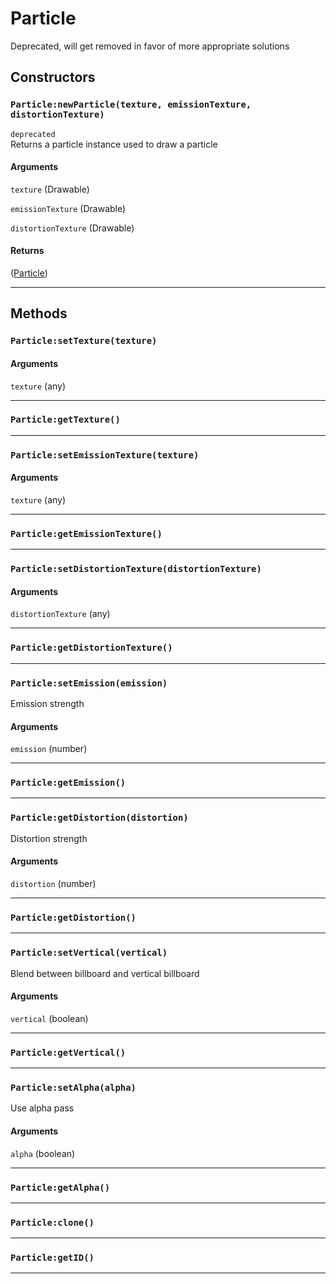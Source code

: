 # Particle
Deprecated, will get removed in favor of more appropriate solutions
## Constructors
### `Particle:newParticle(texture, emissionTexture, distortionTexture)`
`deprecated`  
Returns a particle instance used to draw a particle
#### Arguments
`texture` (Drawable) 

`emissionTexture` (Drawable) 

`distortionTexture` (Drawable) 

#### Returns
([Particle](https://3dreamengine.github.io/3DreamEngine/docu/classes/particle)) 


_________________

## Methods
### `Particle:setTexture(texture)`

#### Arguments
`texture` (any) 


_________________

### `Particle:getTexture()`


_________________

### `Particle:setEmissionTexture(texture)`

#### Arguments
`texture` (any) 


_________________

### `Particle:getEmissionTexture()`


_________________

### `Particle:setDistortionTexture(distortionTexture)`

#### Arguments
`distortionTexture` (any) 


_________________

### `Particle:getDistortionTexture()`


_________________

### `Particle:setEmission(emission)`
Emission strength
#### Arguments
`emission` (number) 


_________________

### `Particle:getEmission()`


_________________

### `Particle:getDistortion(distortion)`
Distortion strength
#### Arguments
`distortion` (number) 


_________________

### `Particle:getDistortion()`


_________________

### `Particle:setVertical(vertical)`
Blend between billboard and vertical billboard
#### Arguments
`vertical` (boolean) 


_________________

### `Particle:getVertical()`


_________________

### `Particle:setAlpha(alpha)`
Use alpha pass
#### Arguments
`alpha` (boolean) 


_________________

### `Particle:getAlpha()`


_________________

### `Particle:clone()`


_________________

### `Particle:getID()`


_________________
